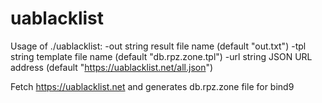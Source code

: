 # uablacklist
Usage of ./uablacklist:
  -out string
        result file name (default "out.txt")
  -tpl string
        template file name (default "db.rpz.zone.tpl")
  -url string
        JSON URL address (default "https://uablacklist.net/all.json")
        
Fetch https://uablacklist.net and
generates db.rpz.zone file for bind9
